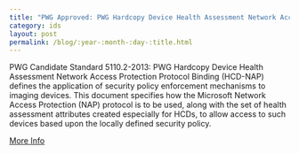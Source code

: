```yaml
---
title: "PWG Approved: PWG Hardcopy Device Health Assessment Network Access Protection Protocol Binding (HCD-NAP)"
category: ids
layout: post
permalink: /blog/:year-:month-:day-:title.html
---
```


PWG Candidate Standard 5110.2-2013: PWG Hardcopy Device Health Assessment Network Access Protection Protocol Binding (HCD-NAP) defines the application of security policy enforcement mechanisms to imaging devices. This document specifies how the Microsoft Network Access Protection (NAP) protocol is to be used, along with the set of health assessment attributes created especially for HCDs, to allow access to such devices based upon the locally defined security policy.

<a class="btn btn-secondary btn-sm" href="http://ftp.pwg.org/pub/pwg/candidates/cs-ids-napsoh10-20130401-5110.2.pdf">More Info</a>
